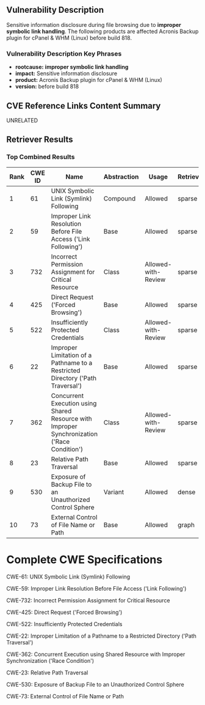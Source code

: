 ## Vulnerability Description
Sensitive information disclosure during file browsing due to **improper symbolic link handling**. The following products are affected Acronis Backup plugin for cPanel & WHM (Linux) before build 818.

### Vulnerability Description Key Phrases
- **rootcause:** **improper symbolic link handling**
- **impact:** Sensitive information disclosure
- **product:** Acronis Backup plugin for cPanel & WHM (Linux)
- **version:** before build 818

## CVE Reference Links Content Summary
UNRELATED

## Retriever Results

### Top Combined Results

| Rank | CWE ID | Name | Abstraction | Usage  | Retrievers | Individual Scores |
|------|--------|------|-------------|-------|------------|-------------------|
| 1 | 61 | UNIX Symbolic Link (Symlink) Following | Compound | Allowed | sparse | 0.181 |
| 2 | 59 | Improper Link Resolution Before File Access ('Link Following') | Base | Allowed | sparse | 0.169 |
| 3 | 732 | Incorrect Permission Assignment for Critical Resource | Class | Allowed-with-Review | sparse | 0.155 |
| 4 | 425 | Direct Request ('Forced Browsing') | Base | Allowed | sparse | 0.139 |
| 5 | 522 | Insufficiently Protected Credentials | Class | Allowed-with-Review | sparse | 0.127 |
| 6 | 22 | Improper Limitation of a Pathname to a Restricted Directory ('Path Traversal') | Base | Allowed | sparse | 0.125 |
| 7 | 362 | Concurrent Execution using Shared Resource with Improper Synchronization ('Race Condition') | Class | Allowed-with-Review | sparse | 0.124 |
| 8 | 23 | Relative Path Traversal | Base | Allowed | sparse | 0.122 |
| 9 | 530 | Exposure of Backup File to an Unauthorized Control Sphere | Variant | Allowed | dense | 0.567 |
| 10 | 73 | External Control of File Name or Path | Base | Allowed | graph | 0.002 |



# Complete CWE Specifications

CWE-61: UNIX Symbolic Link (Symlink) Following

CWE-59: Improper Link Resolution Before File Access ('Link Following')

CWE-732: Incorrect Permission Assignment for Critical Resource

CWE-425: Direct Request ('Forced Browsing')

CWE-522: Insufficiently Protected Credentials

CWE-22: Improper Limitation of a Pathname to a Restricted Directory ('Path Traversal')

CWE-362: Concurrent Execution using Shared Resource with Improper Synchronization ('Race Condition')

CWE-23: Relative Path Traversal

CWE-530: Exposure of Backup File to an Unauthorized Control Sphere

CWE-73: External Control of File Name or Path